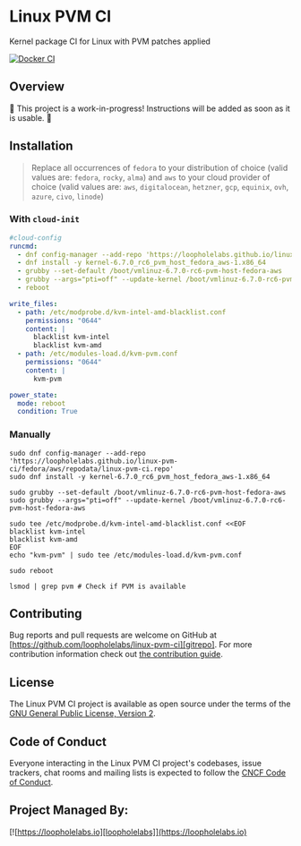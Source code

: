 # Linux PVM CI

Kernel package CI for Linux with PVM patches applied

[![Docker CI](https://github.com/loopholelabs/linux-pvm-ci/actions/workflows/docker.yaml/badge.svg)](https://github.com/loopholelabs/linux-pvm-ci/actions/workflows/docker.yaml)

## Overview

🚧 This project is a work-in-progress! Instructions will be added as soon as it is usable. 🚧

## Installation

> Replace all occurrences of `fedora` to your distribution of choice (valid values are: `fedora`, `rocky`, `alma`) and `aws` to your cloud provider of choice (valid values are: `aws`, `digitalocean`, `hetzner`, `gcp`, `equinix`, `ovh`, `azure`, `civo`, `linode`)

### With `cloud-init`

```yaml
#cloud-config
runcmd:
  - dnf config-manager --add-repo 'https://loopholelabs.github.io/linux-pvm-ci/fedora/aws/repodata/linux-pvm-ci.repo'
  - dnf install -y kernel-6.7.0_rc6_pvm_host_fedora_aws-1.x86_64
  - grubby --set-default /boot/vmlinuz-6.7.0-rc6-pvm-host-fedora-aws
  - grubby --args="pti=off" --update-kernel /boot/vmlinuz-6.7.0-rc6-pvm-host-fedora-aws
  - reboot

write_files:
  - path: /etc/modprobe.d/kvm-intel-amd-blacklist.conf
    permissions: "0644"
    content: |
      blacklist kvm-intel
      blacklist kvm-amd
  - path: /etc/modules-load.d/kvm-pvm.conf
    permissions: "0644"
    content: |
      kvm-pvm

power_state:
  mode: reboot
  condition: True
```

### Manually

```shell
sudo dnf config-manager --add-repo 'https://loopholelabs.github.io/linux-pvm-ci/fedora/aws/repodata/linux-pvm-ci.repo'
sudo dnf install -y kernel-6.7.0_rc6_pvm_host_fedora_aws-1.x86_64
```

```shell
sudo grubby --set-default /boot/vmlinuz-6.7.0-rc6-pvm-host-fedora-aws
sudo grubby --args="pti=off" --update-kernel /boot/vmlinuz-6.7.0-rc6-pvm-host-fedora-aws
```

```shell
sudo tee /etc/modprobe.d/kvm-intel-amd-blacklist.conf <<EOF
blacklist kvm-intel
blacklist kvm-amd
EOF
echo "kvm-pvm" | sudo tee /etc/modules-load.d/kvm-pvm.conf
```

```shell
sudo reboot
```

```shell
lsmod | grep pvm # Check if PVM is available
```

## Contributing

Bug reports and pull requests are welcome on GitHub at [https://github.com/loopholelabs/linux-pvm-ci][gitrepo]. For more contribution information check out [the contribution guide](https://github.com/loopholelabs/linux-pvm-ci/blob/master/CONTRIBUTING.md).

## License

The Linux PVM CI project is available as open source under the terms of the [GNU General Public License, Version 2](https://www.gnu.org/licenses/old-licenses/gpl-2.0.en.html).

## Code of Conduct

Everyone interacting in the Linux PVM CI project's codebases, issue trackers, chat rooms and mailing lists is expected to follow the [CNCF Code of Conduct](https://github.com/cncf/foundation/blob/master/code-of-conduct.md).

## Project Managed By:

[![https://loopholelabs.io][loopholelabs]](https://loopholelabs.io)

[gitrepo]: https://github.com/loopholelabs/linux-pvm-ci
[loopholelabs]: https://cdn.loopholelabs.io/loopholelabs/LoopholeLabsLogo.svg
[loophomepage]: https://loopholelabs.io
